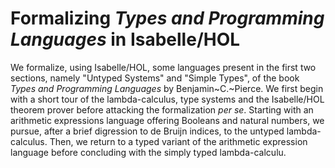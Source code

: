 Formalizing _Types and Programming Languages_ in Isabelle/HOL
=================================

We formalize, using Isabelle/HOL, some languages present in the first two sections, namely "Untyped
Systems" and "Simple Types", of the book _Types and Programming Languages_ by Benjamin~C.~Pierce.
We first begin with a short tour of the lambda-calculus, type systems and the Isabelle/HOL theorem
prover before attacking the formalization _per se_. Starting with an arithmetic expressions language
offering Booleans and natural numbers, we pursue, after a brief digression to de Bruijn indices, to
the untyped lambda-calculus. Then, we return to a typed variant of the arithmetic expression
language before concluding with the simply typed lambda-calculu.

